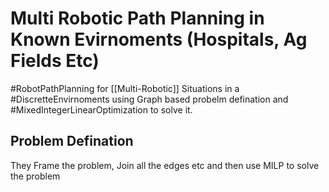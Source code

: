 # Multi Robotic Path Planning in Known Evirnoments (Hospitals, Ag Fields Etc)


#RobotPathPlanning  for  [[Multi-Robotic]] Situations in a #DiscretteEnvirnoments using Graph based probelm defination and #MixedIntegerLinearOptimization to solve it.

## Problem Defination
They Frame the problem, Join all the edges etc and then use MILP to solve the problem